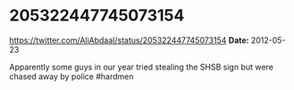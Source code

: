 # 205322447745073154
https://twitter.com/AliAbdaal/status/205322447745073154
**Date:** 2012-05-23

Apparently some guys in our year tried stealing the SHSB sign but were chased away by police #hardmen
